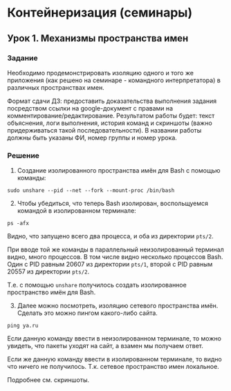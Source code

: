 # Контейнеризация (семинары)
## Урок 1. Механизмы пространства имен

### Задание
Необходимо продемонстрировать изоляцию одного и того же приложения (как решено на семинаре - командного интерпретатора) в различных пространствах имен.

Формат сдачи ДЗ: предоставить доказательства выполнения задания посредством ссылки на google-документ с правами на комментирование/редактирование.
Результатом работы будет: текст объяснения, логи выполнения, история команд и скриншоты (важно придерживаться такой последовательности).
В названии работы должны быть указаны ФИ, номер группы и номер урока.

### Решение

1. Создание изолированного пространства имён для Bash с помощью команды:

```
sudo unshare --pid --net --fork --mount-proc /bin/bash
```

2. Чтобы убедиться, что теперь Bash изолирован, воспольщуемся командой в изолированном терминале:

```
ps -afx
```

Видно, что запущено всего два процесса, и оба из директории `pts/2`.

При вводе той же команды в параллельный неизолированный терминал видно, много процессов. В том числе видно несколько процессов Bash. Один с PID равным 20607 из директории `pts/1`, второй с PID равным 20557 из директории `pts/2`.

Т.е. с помощью `unshare` получилось создать изолированное пространство имён для Bash.

3. Далее можно посмотреть, изоляцию сетевого пространства имён. Сделать это можно пингом какого-либо сайта.

```
ping ya.ru
```
Если данную команду ввести в неизолированном терминале, то можно увидеть, что пакеты уходят на сайт, а взамен мы получаем ответ. 

Если же данную команду ввести в изолированном терминале, то видно что ничего не получилось. Т.к. сетевое пространство имен локальное. 

Подробнее см. скриншоты.
